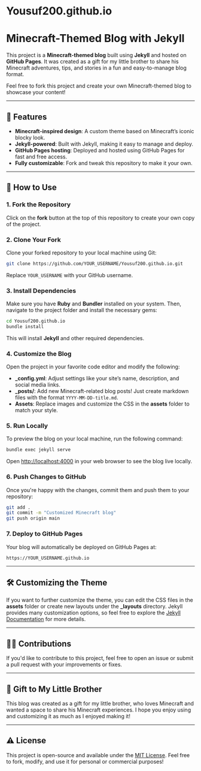 # Yousuf200.github.io


# Minecraft-Themed Blog with Jekyll

This project is a **Minecraft-themed blog** built using **Jekyll** and hosted on **GitHub Pages**. It was created as a gift for my little brother to share his Minecraft adventures, tips, and stories in a fun and easy-to-manage blog format.

Feel free to fork this project and create your own Minecraft-themed blog to showcase your content!

---

## 🚀 Features

- **Minecraft-inspired design**: A custom theme based on Minecraft’s iconic blocky look.
- **Jekyll-powered**: Built with Jekyll, making it easy to manage and deploy.
- **GitHub Pages hosting**: Deployed and hosted using GitHub Pages for fast and free access.
- **Fully customizable**: Fork and tweak this repository to make it your own.

---

## 📄 How to Use

### 1. **Fork the Repository**

Click on the **fork** button at the top of this repository to create your own copy of the project.

### 2. **Clone Your Fork**

Clone your forked repository to your local machine using Git:

```bash
git clone https://github.com/YOUR_USERNAME/Yousuf200.github.io.git
```

Replace `YOUR_USERNAME` with your GitHub username.

### 3. **Install Dependencies**

Make sure you have **Ruby** and **Bundler** installed on your system. Then, navigate to the project folder and install the necessary gems:

```bash
cd Yousuf200.github.io
bundle install
```

This will install **Jekyll** and other required dependencies.

### 4. **Customize the Blog**

Open the project in your favorite code editor and modify the following:

- **_config.yml**: Adjust settings like your site’s name, description, and social media links.
- **_posts/**: Add new Minecraft-related blog posts! Just create markdown files with the format `YYYY-MM-DD-title.md`.
- **Assets**: Replace images and customize the CSS in the **assets** folder to match your style.

### 5. **Run Locally**

To preview the blog on your local machine, run the following command:

```bash
bundle exec jekyll serve
```

Open [http://localhost:4000](http://localhost:4000) in your web browser to see the blog live locally.

### 6. **Push Changes to GitHub**

Once you're happy with the changes, commit them and push them to your repository:

```bash
git add .
git commit -m "Customized Minecraft blog"
git push origin main
```

### 7. **Deploy to GitHub Pages**

Your blog will automatically be deployed on GitHub Pages at:

```
https://YOUR_USERNAME.github.io
```

---

## 🛠️ Customizing the Theme

If you want to further customize the theme, you can edit the CSS files in the **assets** folder or create new layouts under the **_layouts** directory. Jekyll provides many customization options, so feel free to explore the [Jekyll Documentation](https://jekyllrb.com/docs/) for more details.

---

## 🙋‍♂️ Contributions

If you'd like to contribute to this project, feel free to open an issue or submit a pull request with your improvements or fixes. 

---

## 🎁 Gift to My Little Brother

This blog was created as a gift for my little brother, who loves Minecraft and wanted a space to share his Minecraft experiences. I hope you enjoy using and customizing it as much as I enjoyed making it!

---

## ⚠️ License

This project is open-source and available under the [MIT License](LICENSE). Feel free to fork, modify, and use it for personal or commercial purposes!
